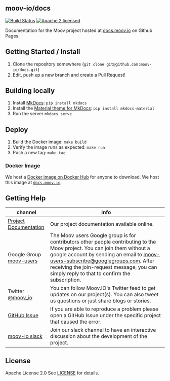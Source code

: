 ## moov-io/docs

[![Build Status](https://travis-ci.com/moov-io/docs.svg?branch=master)](https://travis-ci.com/moov-io/docs)
[![Apache 2 licensed](https://img.shields.io/badge/license-Apache2-blue.svg)](https://raw.githubusercontent.com/moov-io/docs/master/LICENSE)

Documentation for the Moov project hosted at [docs.moov.io](https://docs.moov.io) on Github Pages.

## Getting Started / Install

1. Clone the repository somewhere (`git clone git@github.com:moov-io/docs.git`)
1. Edit, push up a new branch and create a Pull Request!

## Building locally

1. Install [MkDocs](https://www.mkdocs.org/): `pip install mkdocs`
1. Install the [Material theme for MkDocs](https://squidfunk.github.io/mkdocs-material/): `pip install mkdocs-material`
1. Run the server `mkdocs serve`

## Deploy

1. Build the Docker image: `make build`
1. Verify the image runs as expected: `make run`
1. Push a new tag: `make tag`

### Docker Image

We host a [Docker image on Docker Hub](https://hub.docker.com/r/moov/docs/tags) for anyone to download. We host this image at [`docs.moov.io`](https://docs.moov.io).

## Getting Help

 channel | info
 ------- | -------
[Project Documentation](https://docs.moov.io/) | Our project documentation available online.
Google Group [moov-users](https://groups.google.com/forum/#!forum/moov-users)| The Moov users Google group is for contributors other people contributing to the Moov project. You can join them without a google account by sending an email to [moov-users+subscribe@googlegroups.com](mailto:moov-users+subscribe@googlegroups.com). After receiving the join-request message, you can simply reply to that to confirm the subscription.
Twitter [@moov_io](https://twitter.com/moov_io)	| You can follow Moov.IO's Twitter feed to get updates on our project(s). You can also tweet us questions or just share blogs or stories.
[GitHub Issue](https://github.com/moov-io) | If you are able to reproduce a problem please open a GitHub Issue under the specific project that caused the error.
[moov-io slack](https://slack.moov.io/) | Join our slack channel to have an interactive discussion about the development of the project.

## License

Apache License 2.0 See [LICENSE](LICENSE) for details.
